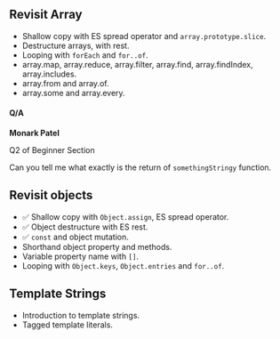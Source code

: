 ## Revisit Array

-   Shallow copy with ES spread operator and `array.prototype.slice`.
-   Destructure arrays, with rest.
-   Looping with `forEach` and `for..of`.
-   array.map, array.reduce, array.filter, array.find, array.findIndex, array.includes.
-   array.from and array.of.
-   array.some and array.every.

#### Q/A

**Monark Patel**

Q2 of Beginner Section

Can you tell me what exactly is the return of `somethingStringy` function.

## Revisit objects

-   ✅ Shallow copy with `Object.assign`, ES spread operator.
-   ✅ Object destructure with ES rest.
-   ✅ `const` and object mutation.
-   Shorthand object property and methods.
-   Variable property name with `[]`.
-   Looping with `Object.keys`, `Object.entries` and `for..of`.

## Template Strings

-   Introduction to template strings.
-   Tagged template literals.

